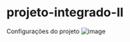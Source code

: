 # projeto-integrado-II

Configurações do projeto
![image](https://github.com/CarlosDavidAraujo/projeto-integrado-II/assets/86242434/39132efd-0724-4f56-81dc-61ec77d51439)
